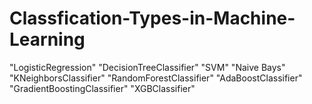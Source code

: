 # Classfication-Types-in-Machine-Learning
"LogisticRegression"
"DecisionTreeClassifier"
"SVM"
"Naive Bays"
"KNeighborsClassifier"
"RandomForestClassifier"
"AdaBoostClassifier"
"GradientBoostingClassifier"
"XGBClassifier"
